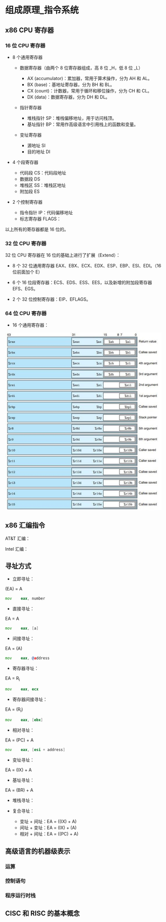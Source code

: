 # 组成原理_指令系统

## x86 CPU 寄存器

### 16 位 CPU 寄存器

* 8 个通用寄存器
  
  * 数据寄存器（由两个 8 位寄存器组成，高 8 位 _H，低 8 位 _L）
  
    * AX (accumulator)：累加器，常用于算术操作，分为 AH 和 AL。
    * BX (base)：基地址寄存器，分为 BH 和 BL。
    * CX (count)：计数器，常用于循环和移位操作，分为 CH 和 CL。
    * DX (data)：数据寄存器，分为 DH 和 DL。
  
  * 指针寄存器 
    
    * 堆栈指针 SP：堆栈偏移地址，用于访问栈顶。
    * 基址指针 BP：常用作高级语言中引用栈上的函数和变量。
  
  * 变址寄存器 
    
    * 源地址 SI
    * 目的地址 DI

* 4 个段寄存器
  
  * 代码段 CS：代码段地址
  * 数据段 DS
  * 堆栈区 SS：堆栈区地址
  * 附加段 ES

* 2 个控制寄存器
  
  * 指令指针 IP：代码偏移地址
  * 标志寄存器 FLAGS：
 
以上所有的寄存器都是 16 位的。

### 32 位 CPU 寄存器

32 位 CPU 寄存器在 16 位的基础上进行了扩展（Extend）：

* 8 个 32 位通用寄存器 EAX、EBX、ECX、EDX、ESP、EBP、ESI、EDI。（16 位前面加个 E）

* 6 个 16 位段寄存器：ECS、EDS、ESS、EES，以及新增的附加段寄存器 EFS、EGS。

* 2 个 32 位控制寄存器：EIP、EFLAGS。

### 64 位 CPU 寄存器

* 16 个通用寄存器：

![](image/csapp3_35.jpeg)

## x86 汇编指令

AT&T 汇编：

Intel 汇编：

## 寻址方式

* 立即寻址：

(EA) = A

```asm
mov    eax, number
```

* 直接寻址：

EA = A

```asm
mov    eax, [a]
```

* 间接寻址：

EA = (A)

```asm
mov    eax, @address
```

* 寄存器寻址：

EA = R<sub>i</sub>

```asm
mov    eax, ecx
```

* 寄存器间接寻址：

EA = (R<sub>i</sub>)

```asm
mov    eax, [ebx]
```

* 相对寻址：

EA = (PC) + A

```asm
mov    eax, [esi + address]
```

* 变址寻址：

EA = (IX) + A

* 基址寻址：

EA = (BR) + A

* 堆栈寻址：

* 复合寻址：

    * 变址 + 间址：EA = ((IX) + A)
    * 间址 + 变址：EA = (IX) + (A)
    * 相对 + 间址：EA = ((PC) + A)

## 高级语言的机器级表示

### 运算

### 控制语句

### 程序运行时栈

## CISC 和 RISC 的基本概念
